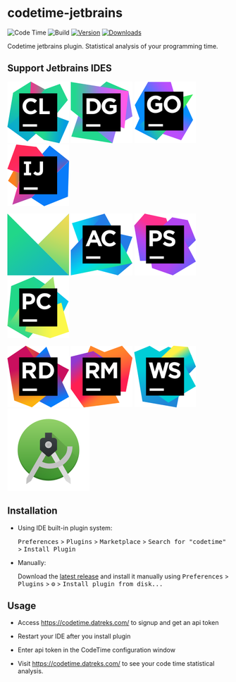 # codetime-jetbrains

![Code Time](https://img.shields.io/endpoint?style=flat&url=https://codetime-api.datreks.com/badge/1?logoColor=white%26project=codetime-jetbrains%26recentMS=0%26showProject=false)
![Build](https://github.com/Data-Trekkers/codetime-jetbrains/workflows/Build/badge.svg)
[![Version](https://img.shields.io/jetbrains/plugin/v/15507-codetime.svg)](https://plugins.jetbrains.com/plugin/15507-codetime)
[![Downloads](https://img.shields.io/jetbrains/plugin/d/15507-codetime.svg)](https://plugins.jetbrains.com/plugin/15507-codetime)

<!-- Plugin description -->
Codetime jetbrains plugin. Statistical analysis of your programming time.
<!-- Plugin description end -->

## Support Jetbrains IDES

[![CLion](https://github.com/JetBrains/logos/blob/master/web/clion/clion.svg)](https://www.jetbrains.com/clion/)
[![DataGrip](https://github.com/JetBrains/logos/blob/master/web/datagrip/datagrip.svg)](https://www.jetbrains.com/datagrip/)
[![GoLand](https://github.com/JetBrains/logos/blob/master/web/goland/goland.svg)](https://www.jetbrains.com/goland/)
[![IntelliJ IDEA](https://github.com/JetBrains/logos/blob/master/web/intellij-idea/intellij-idea.svg)](https://www.jetbrains.com/idea/)

[![MPS](./img/mps.svg)](https://www.jetbrains.com/mps/)
[![AppCode](https://github.com/JetBrains/logos/blob/master/web/appcode/appcode.svg)](https://www.jetbrains.com/appcode/)
[![PhpStorm](https://github.com/JetBrains/logos/blob/master/web/phpstorm/phpstorm.svg)](https://www.jetbrains.com/phpstorm/)
[![PyCharm](https://github.com/JetBrains/logos/blob/master/web/pycharm/pycharm.svg)](https://www.jetbrains.com/pycharm/)

[![Rider](https://github.com/JetBrains/logos/blob/master/web/rider/rider.svg)](https://www.jetbrains.com/rider/)
[![RubyMine](https://github.com/JetBrains/logos/blob/master/web/rubymine/rubymine.svg)](https://www.jetbrains.com/rubymine/)
[![WebStorm](https://github.com/JetBrains/logos/blob/master/web/webstorm/webstorm.svg)](https://www.jetbrains.com/webstorm/)
[![Android Studio](./img/android-studio.svg)](https://developer.android.com/studio)


<!-- Plugin description -->
## Installation

- Using IDE built-in plugin system:

  <kbd>Preferences</kbd> > <kbd>Plugins</kbd> > <kbd>Marketplace</kbd> > <kbd>Search for "codetime"</kbd> >
  <kbd>Install Plugin</kbd>

- Manually:

  Download the [latest release](https://github.com/Data-Trekkers/codetime/releases/latest) and install it manually using
  <kbd>Preferences</kbd> > <kbd>Plugins</kbd> > <kbd>⚙️</kbd> > <kbd>Install plugin from disk...</kbd>

## Usage

- Access https://codetime.datreks.com/ to signup and get an api token

- Restart your IDE after you install plugin

- Enter api token in the CodeTime configuration window

- Visit https://codetime.datreks.com/ to see your code time statistical analysis.

<!-- Plugin description end -->

